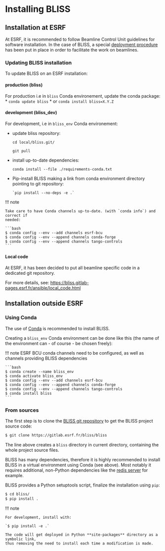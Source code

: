 # Installing BLISS

## Installation at ESRF

At ESRF, it is recommended to follow Beamline Control Unit guidelines
for software installation. In the case of BLISS, a special [deployment
procedure](https://gitlab.esrf.fr/bliss/ansible/blob/master/README.md)
has been put in place in order to facilitate the work on beamlines.


### Updating BLISS installation

To update BLISS on an ESRF installation:

#### production (bliss)
For production i.e in `bliss` Conda environement, update the conda package:
     * `conda update bliss`
     * or `conda install bliss=X.Y.Z`

#### development (bliss_dev)

For development, i.e in `bliss_env` Conda environement:

* update bliss repository:
     
    `cd local/bliss.git/`
    
    `git pull`

* install up-to-date dependencies:

    `conda install --file ./requirements-conda.txt`

* Pip-install BLISS making a link from conda environment directory pointing to
  git repository:
       
      `pip install --no-deps -e .`

!!! note

    Take care to have Conda channels up-to-date. (with `conda info`) and correct if
    needed:
    
    ```bash
    $ conda config --env --add channels esrf-bcu
    $ conda config --env --append channels conda-forge
    $ conda config --env --append channels tango-controls
    ```


#### Local code

At ESRF, it has been decided to put all beamline specific code in a dedicated
git repository.

For more details, see: https://bliss.gitlab-pages.esrf.fr/ansible/local_code.html


## Installation outside ESRF

### Using Conda

The use of [Conda](https://conda.io/docs/) is recommended to install BLISS.

Creating a `bliss_env` Conda environment can be done like this (the
name of the environment can - of course - be chosen freely):

!!! note
    ESRF BCU conda channels need to be configured, as well as channels
    providing BLISS dependencies

    ```bash
    $ conda create --name bliss_env
    $ conda activate bliss_env
    $ conda config --env --add channels esrf-bcu
    $ conda config --env --append channels conda-forge
    $ conda config --env --append channels tango-controls
    $ conda install bliss
    ```

### From sources

The first step is to clone the [BLISS git
repository](https://gitlab.esrf.fr/bliss/bliss) to get the BLISS
project source code:

```bash
$ git clone https://gitlab.esrf.fr/bliss/bliss
```


The line above creates a `bliss` directory in current directory,
containing the whole project source files.

BLISS has many dependencies, therefore it is highly recommended to
install BLISS in a virtual environment using Conda (see above). Most
notably it requires additional, non-Python dependencies like the
[redis server](https://redis.io) for example.


BLISS provides a Python setuptools script, finalize the installation using `pip`:
```bash
$ cd bliss/
$ pip install .
```

!!! note

    For development, install with:
    
    `$ pip install -e .`
    
    The code will get deployed in Python **site-packages** directory as a symbolic link,
    thus removing the need to install each time a modification is made.
